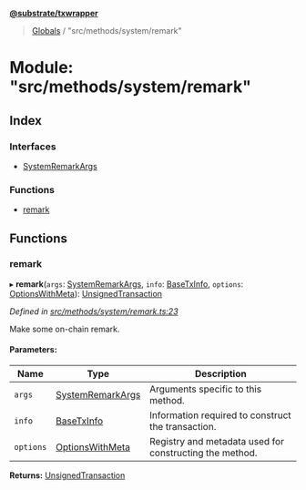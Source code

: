 **[@substrate/txwrapper](../README.md)**

> [Globals](../globals.md) / "src/methods/system/remark"

# Module: "src/methods/system/remark"

## Index

### Interfaces

* [SystemRemarkArgs](../interfaces/_src_methods_system_remark_.systemremarkargs.md)

### Functions

* [remark](_src_methods_system_remark_.md#remark)

## Functions

### remark

▸ **remark**(`args`: [SystemRemarkArgs](../interfaces/_src_methods_system_remark_.systemremarkargs.md), `info`: [BaseTxInfo](../interfaces/_src_util_types_.basetxinfo.md), `options`: [OptionsWithMeta](../interfaces/_src_util_types_.optionswithmeta.md)): [UnsignedTransaction](../interfaces/_src_util_types_.unsignedtransaction.md)

*Defined in [src/methods/system/remark.ts:23](https://github.com/paritytech/txwrapper/blob/4a341c0/src/methods/system/remark.ts#L23)*

Make some on-chain remark.

#### Parameters:

Name | Type | Description |
------ | ------ | ------ |
`args` | [SystemRemarkArgs](../interfaces/_src_methods_system_remark_.systemremarkargs.md) | Arguments specific to this method. |
`info` | [BaseTxInfo](../interfaces/_src_util_types_.basetxinfo.md) | Information required to construct the transaction. |
`options` | [OptionsWithMeta](../interfaces/_src_util_types_.optionswithmeta.md) | Registry and metadata used for constructing the method.  |

**Returns:** [UnsignedTransaction](../interfaces/_src_util_types_.unsignedtransaction.md)
